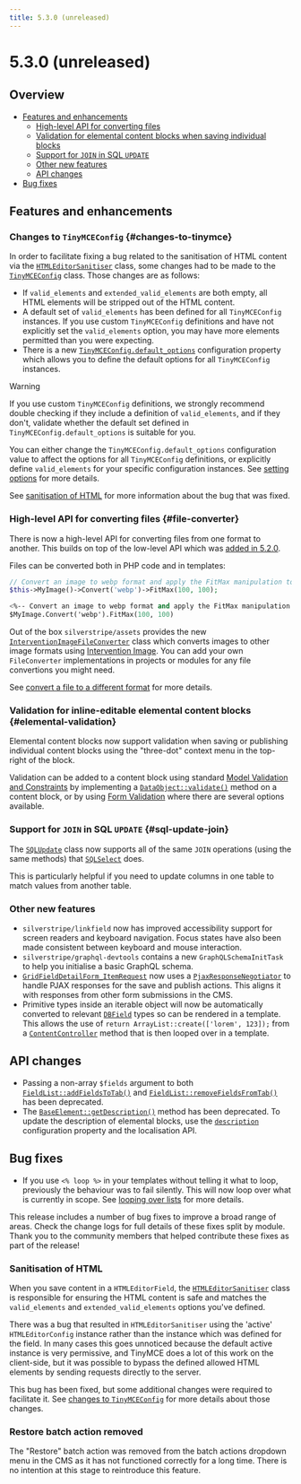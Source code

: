 ```yaml
---
title: 5.3.0 (unreleased)
---
```


# 5.3.0 (unreleased)

## Overview

- [Features and enhancements](#features-and-enhancements)
  - [High-level API for converting files](#file-converter)
  - [Validation for elemental content blocks when saving individual blocks](#elemental-validation)
  - [Support for `JOIN` in SQL `UPDATE`](#sql-update-join)
  - [Other new features](#other-new-features)
  - [API changes](#api-changes)
- [Bug fixes](#bug-fixes)

## Features and enhancements

### Changes to `TinyMCEConfig` {#changes-to-tinymce}

In order to facilitate fixing a bug related to the sanitisation of HTML content via the [`HTMLEditorSanitiser`](api:SilverStripe\Forms\HTMLEditor\HTMLEditorSanitiser) class, some changes had to be made to the [`TinyMCEConfig`](api:SilverStripe\Forms\HTMLEditor\TinyMCEConfig) class. Those changes are as follows:

- If `valid_elements` and `extended_valid_elements` are both empty, all HTML elements will be stripped out of the HTML content.
- A default set of `valid_elements` has been defined for all `TinyMCEConfig` instances. If you use custom `TinyMCEConfig` definitions and have not explicitly set the `valid_elements` option, you may have more elements permitted than you were expecting.
- There is a new [`TinyMCEConfig.default_options`](api:SilverStripe\Forms\HTMLEditor\TinyMCEConfig->default_options) configuration property which allows you to define the default options for all `TinyMCEConfig` instances.

> [!WARNING]
> If you use custom `TinyMCEConfig` definitions, we strongly recommend double checking if they include a definition of `valid_elements`, and if they don't, validate whether the default set defined in `TinyMCEConfig.default_options` is suitable for you.
>
> You can either change the `TinyMCEConfig.default_options` configuration value to affect the options for all `TinyMCEConfig` definitions, or explicitly define `valid_elements` for your specific configuration instances. See [setting options](/developer_guides/forms/field_types/htmleditorfield/#setting-options) for more details.

See [sanitisation of HTML](#sanitisation-of-html) for more information about the bug that was fixed.

### High-level API for converting files {#file-converter}

There is now a high-level API for converting files from one format to another. This builds on top of the low-level API which was [added in 5.2.0](/changelogs/5.2.0/#file-variants).

Files can be converted both in PHP code and in templates:

```php
// Convert an image to webp format and apply the FitMax manipulation to the result
$this->MyImage()->Convert('webp')->FitMax(100, 100);
```

```ss
<%-- Convert an image to webp format and apply the FitMax manipulation to the result --%>
$MyImage.Convert('webp').FitMax(100, 100)
```

Out of the box `silverstripe/assets` provides the new [`InterventionImageFileConverter`](api:SilverStripe\Assets\Conversion\InterventionImageFileConverter) class which converts images to other image formats using [Intervention Image](https://image.intervention.io/v2). You can add your own `FileConverter` implementations in projects or modules for any file convertions you might need.

See [convert a file to a different format](/developer_guides/files/file_manipulation/#file-conversion) for more details.

### Validation for inline-editable elemental content blocks {#elemental-validation}

Elemental content blocks now support validation when saving or publishing individual content blocks using the "three-dot" context menu in the top-right of the block.

Validation can be added to a content block using standard [Model Validation and Constraints](https://docs.silverstripe.org/en/5/developer_guides/model/validation/#validation-and-constraints) by implementing a [`DataObject::validate()`](api:SilverStripe\ORM\DataObject::validate()) method on a content block, or by using [Form Validation](https://docs.silverstripe.org/en/5/developer_guides/forms/validation/#form-validation) where there are several options available.

### Support for `JOIN` in SQL `UPDATE` {#sql-update-join}

The [`SQLUpdate`](api:SilverStripe\ORM\Queries\SQLUpdate) class now supports all of the same `JOIN` operations (using the same methods) that [`SQLSelect`](api:SilverStripe\ORM\Queries\SQLSelect) does.

This is particularly helpful if you need to update columns in one table to match values from another table.

### Other new features

- `silverstripe/linkfield` now has improved accessibility support for screen readers and keyboard navigation. Focus states have also been made consistent between keyboard and mouse interaction.
- `silverstripe/graphql-devtools` contains a new `GraphQLSchemaInitTask` to help you initialise a basic GraphQL schema.
- [`GridFieldDetailForm_ItemRequest`](api:SilverStripe\Forms\GridField\GridFieldDetailForm_ItemRequest) now uses a [`PjaxResponseNegotiator`](api:SilverStripe\Control\PjaxResponseNegotiator) to handle PJAX responses for the save and publish actions. This aligns it with responses from other form submissions in the CMS.
- Primitive types inside an iterable object will now be automatically converted to relevant [`DBField`](api:SilverStripe\ORM\FieldType\DBField) types so can be rendered in a template. This allows the use of `return ArrayList::create(['lorem', 123]);` from a [`ContentController`](api:SilverStripe\CMS\Controllers\ContentController) method that is then looped over in a template.

## API changes

- Passing a non-array `$fields` argument to both [`FieldList::addFieldsToTab()`](api:SilverStripe\Forms\FieldList::addFieldsToTab()) and [`FieldList::removeFieldsFromTab()`](api:SilverStripe\Forms\FieldList::removeFieldsFromTab()) has been deprecated.
- The [`BaseElement::getDescription()`](api:DNADesign\Elemental\Models\BaseElement::getDescription()) method has been deprecated. To update the description of elemental blocks, use the [`description`](api:DNADesign\Elemental\Models\BaseElement->description) configuration property and the localisation API.

## Bug fixes

- If you use `<% loop %>` in your templates without telling it what to loop, previously the behaviour was to fail silently. This will now loop over what is currently in scope. See [looping over lists](/developer_guides/templates/syntax/#looping-over-lists) for more details.

This release includes a number of bug fixes to improve a broad range of areas. Check the change logs for full details of these fixes split by module. Thank you to the community members that helped contribute these fixes as part of the release!

### Sanitisation of HTML

When you save content in a `HTMLEditorField`, the [`HTMLEditorSanitiser`](api:SilverStripe\Forms\HTMLEditor\HTMLEditorSanitiser) class is responsible for ensuring the HTML content is safe and matches the `valid_elements` and `extended_valid_elements` options you've defined.

There was a bug that resulted in `HTMLEditorSanitiser` using the 'active' `HTMLEditorConfig` instance rather than the instance which was defined for the field. In many cases this goes unnoticed because the default active instance is very permissive, and TinyMCE does a lot of this work on the client-side, but it was possible to bypass the defined allowed HTML elements by sending requests directly to the server.

This bug has been fixed, but some additional changes were required to facilitate it. See [changes to `TinyMCEConfig`](#changes-to-tinymce) for more details about those changes.

### Restore batch action removed

The "Restore" batch action was removed from the batch actions dropdown menu in the CMS as it has not functioned correctly for a long time. There is no intention at this stage to reintroduce this feature.

<!--- Changes below this line will be automatically regenerated -->

<!--- Changes above this line will be automatically regenerated -->
